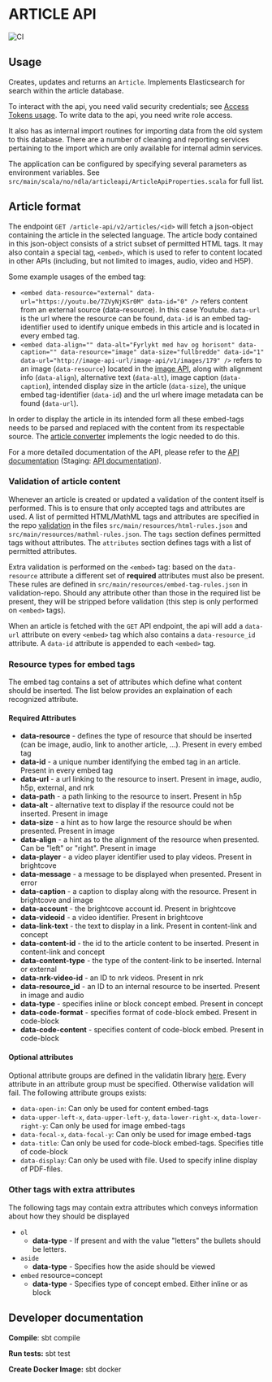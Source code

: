 # ARTICLE API 
![CI](https://github.com/NDLANO/article-api/workflows/CI/badge.svg)

## Usage
Creates, updates and returns an `Article`. Implements Elasticsearch for search within the article database.

To interact with the api, you need valid security credentials; see [Access Tokens usage](https://github.com/NDLANO/auth/blob/master/README.md).
To write data to the api, you need write role access.

It also has as internal import routines for importing data from the old system to this database. There are a number of cleaning and
reporting services pertaining to the import which are only available for internal admin services. 

The application can be configured by specifying several parameters as environment variables. See `src/main/scala/no/ndla/articleapi/ArticleApiProperties.scala` for full list.

## Article format
The endpoint `GET /article-api/v2/articles/<id>` will fetch a json-object containing the article in the selected language.
The article body contained in this json-object consists of a strict subset of permitted HTML tags. It may also contain a special tag, `<embed>`,
which is used to refer to content located in other APIs (including, but not limited to images, audio, video and H5P).

Some example usages of the embed tag:
* `<embed data-resource="external" data-url="https://youtu.be/7ZVyNjKSr0M" data-id="0" />` refers content from an external source (data-resource). In this case Youtube.
  `data-url` is the url where the resource can be found, `data-id` is an embed tag-identifier used to identify unique embeds in this article and is located in every embed tag.
* `<embed data-align="" data-alt="Fyrlykt med hav og horisont" data-caption="" data-resource="image" data-size="fullbredde" data-id="1" data-url="http://image-api-url/image-api/v1/images/179" />`
  refers to an image (`data-resource`) located in the [image API](https://github.com/NDLANO/image-api), along with alignment info (`data-align`), alternative text (`data-alt`),
  image caption (`data-caption`), intended display size in the article (`data-size`), the unique embed tag-identifier (`data-id`) and the url where image metadata can be found (`data-url`).

In order to display the article in its intended form all these embed-tags needs to be parsed and replaced with the content from its respectable source.
The [article converter](https://github.com/NDLANO/article-converter) implements the logic needed to do this.


For a more detailed documentation of the API, please refer to the [API documentation](https://api.ndla.no) (Staging: [API documentation](https://api.staging.ndla.no)).

### Validation of article content

Whenever an article is created or updated a validation of the content itself is performed. This is to ensure that only accepted tags and attributes are
used.
A list of permitted HTML/MathML tags and attributes are specified in the repo [validation](https://github.com/NDLANO/validation) in the files `src/main/resources/html-rules.json` and `src/main/resources/mathml-rules.json`.
The `tags` section defines permitted tags without attributes. The `attributes` section defines tags with a list of permitted attributes.

Extra validation is performed on the `<embed>` tag: based on the `data-resource` attribute a different set of **required** attributes must also be present.
These rules are defined in `src/main/resources/embed-tag-rules.json` in validation-repo. Should any attribute other than those in the required list be present,
they will be stripped before validation (this step is only performed on `<embed>` tags).

When an article is fetched with the `GET` API endpoint, the api will add a `data-url` attribute on every `<embed>` tag which also contains a `data-resource_id` attribute.
A `data-id` attribute is appended to each `<embed>` tag.

### Resource types for embed tags
The embed tag contains a set of attributes which define what content should be inserted. The list below provides an explaination of each recognized attribute.

#### Required Attributes

* **data-resource** - defines the type of resource that should be inserted (can be image, audio, link to another article, ...). Present in every embed tag
* **data-id** - a unique number identifying the embed tag in an article. Present in every embed tag
* **data-url** - a url linking to the resource to insert. Present in image, audio, h5p, external, and nrk
* **data-path** - a path linking to the resource to insert. Present in h5p
* **data-alt** - alternative text to display if the resource could not be inserted. Present in image
* **data-size** - a hint as to how large the resource should be when presented. Present in image
* **data-align** - a hint as to the alignment of the resource when presented. Can be "left" or "right". Present in image
* **data-player** - a video player identifier used to play videos. Present in brightcove
* **data-message** - a message to be displayed when presented. Present in error
* **data-caption** - a caption to display along with the resource. Present in brightcove and image
* **data-account** - the brightcove account id. Present in brightcove
* **data-videoid** - a video identifier. Present in brightcove
* **data-link-text** - the text to display in a link. Present in content-link and concept
* **data-content-id** - the id to the article content to be inserted. Present in content-link and concept
* **data-content-type** - the type of the content-link to be inserted. Internal or external
* **data-nrk-video-id** - an ID to nrk videos. Present in nrk
* **data-resource_id** - an ID to an internal resource to be inserted. Present in image and audio
* **data-type** - specifies inline or block concept embed. Present in concept
* **data-code-format** - specifies format of code-block embed. Present in code-block
* **data-code-content** - specifies content of code-block embed. Present in code-block

#### Optional attributes

Optional attribute groups are defined in the validatin library [here](https://github.com/NDLANO/validation/blob/master/src/main/resources/embed-tag-rules.json).
Every attribute in an attribute group must be specified. Otherwise validation will fail.
The following attribute groups exists:
* `data-open-in`: Can only be used for content embed-tags
* `data-upper-left-x`, `data-upper-left-y`, `data-lower-right-x`, `data-lower-right-y`: Can only be used for image embed-tags
* `data-focal-x`, `data-focal-y`: Can only be used for image embed-tags
* `data-title`: Can only be used for code-block embed-tags. Specifies title of code-block
* `data-display`: Can only be used with file. Used to specify inline display of PDF-files. 

### Other tags with extra attributes
The following tags may contain extra attributes which conveys information about how they should be displayed
* `ol`
  * **data-type** - If present and with the value "letters" the bullets should be letters.
* `aside`
  * **data-type** - Specifies how the aside should be viewed
* `embed` resource=concept
  * **data-type** - Specifies type of concept embed. Either inline or as block

## Developer documentation

**Compile**: sbt compile

**Run tests:** sbt test

**Create Docker Image:** sbt docker

